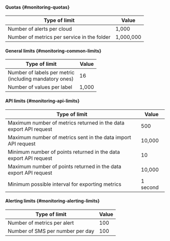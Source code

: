 #### Quotas {#monitoring-quotas}
| Type of limit | Value |
----- | -----
| Number of alerts per cloud | 1,000 |
| Number of metrics per service in the folder | 1,000,000 |

#### General limits {#monitoring-common-limits}
| Type of limit | Value |
----- | -----
| Number of labels per metric<br/>(including mandatory ones) | 16 |
| Number of values per label | 1,000 |

#### API limits {#monitoring-api-limits}
| Type of limit | Value |
----- | -----
| Maximum number of metrics returned in the data export API request | 500 |
| Maximum number of metrics sent in the data import API request | 10,000 |
| Minimum number of points returned in the data export API request | 10 |
| Maximum number of points returned in the data export API request | 10,000 |
| Minimum possible interval for exporting metrics | 1 second |

#### Alerting limits {#monitoring-alerting-limits}
| Type of limit | Value |
----- | -----
| Number of metrics per alert | 100 |
| Number of SMS per number per day | 100 |
